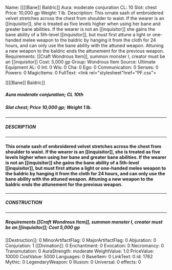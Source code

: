 Name: [[[[Bane]] Baldric]]
Aura: moderate conjuration
CL: 10
Slot: chest
Price: 10,000 gp
Weight: 1 lb.
Description: This ornate sash of embroidered velvet stretches across the chest from shoulder to waist. If the wearer is an [[inquisitor]], she is treated as five levels higher when using her bane and greater bane abilities. If the wearer is not an [[inquisitor]] she gains the bane ability of a 5th-level [[inquisitor]], but must first attune a light or one-handed melee weapon to the baldric by hanging it from the cloth for 24 hours, and can only use the bane ability with the attuned weapon. Attuning a new weapon to the baldric ends the attunement for the previous weapon.
Requirements: [[Craft Wondrous Item]], summon monster I, creator must be an [[inquisitor]]
Cost: 5,000 gp
Group: Wondrous Item
Source: Ultimate Equipment
AL: 0
Int: 0
Wis: 0
Cha: 0
Ego: 0
Communication: 0
Senses: 0
Powers: 0
MagicItems: 0
FullText: <link rel="stylesheet"href="PF.css"><div class="heading"><p class="alignleft">[[[[Bane]] Baldric]]</p><div style="clear: both;"></div></div><div><h5><b>Aura </b>moderate conjuration; <b>CL </b>10th</h5><h5><b>Slot </b>chest; <b>Price </b>10,000 gp; <b>Weight </b>1 lb.</h5></div><hr/><div><h5><b>DESCRIPTION</b></h5></div><hr/><div><h4><p>This ornate sash of embroidered velvet stretches across the chest from shoulder to waist. If the wearer is an [[inquisitor]], she is treated as five levels higher when using her bane and greater bane abilities. If the wearer is not an [[inquisitor]] she gains the bane ability of a 5th-level [[inquisitor]], but must first attune a light or one-handed melee weapon to the baldric by hanging it from the cloth for 24 hours, and can only use the bane ability with the attuned weapon. Attuning a new weapon to the baldric ends the attunement for the previous weapon.</p></h4></div><hr/><div><h5><b>CONSTRUCTION</b></h5></div><hr/><div><h5><b>Requirements </b>[[Craft Wondrous Item]], <i>summon monster I</i>, creator must be an [[inquisitor]]; <b>Cost </b>5,000 gp</h5></div>
[[Destruction]]: 0
MinorArtifactFlag: 0
MajorArtifactFlag: 0
Abjuration: 0
Conjuration: 1
[[Divination]]: 0
Enchantment: 0
Evocation: 0
Necromancy: 0
Transmutation: 0
AuraStrength: moderate
WeightValue: 1.0
PriceValue: 10000
CostValue: 5000
Languages: 0
BaseItem: 0
LinkText: 0
id: 1762
Mythic: 0
LegendaryWeapon: 0
Illusion: 0
Universal: 0
effects: 0
